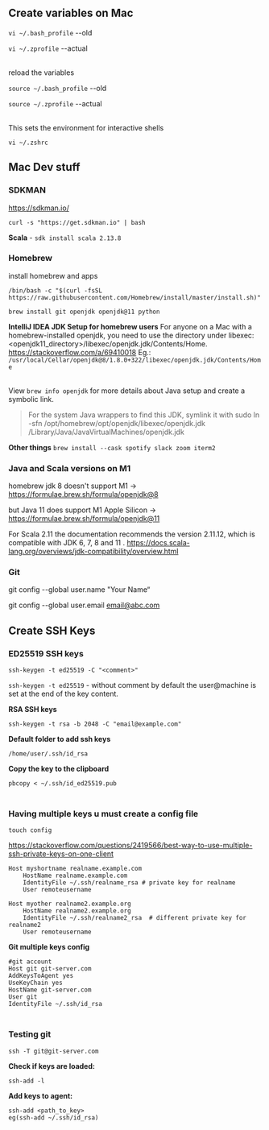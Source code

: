 ## Create variables on Mac

```vi ~/.bash_profile``` --old

```vi ~/.zprofile``` --actual

<br> reload the variables


```source ~/.bash_profile``` --old

```source ~/.zprofile``` --actual


<br>This sets the environment for interactive shells

```vi ~/.zshrc```

## Mac Dev stuff

### SDKMAN
https://sdkman.io/

```curl -s "https://get.sdkman.io" | bash```

**Scala** - ```sdk install scala 2.13.8```

### Homebrew

install homebrew and apps

```/bin/bash -c "$(curl -fsSL https://raw.githubusercontent.com/Homebrew/install/master/install.sh)"```

``` brew install git openjdk openjdk@11 python ```

**IntelliJ IDEA JDK Setup for homebrew users**
For anyone on a Mac with a homebrew-installed openjdk, you need to use the directory under libexec: <openjdk11_directory>/libexec/openjdk.jdk/Contents/Home. https://stackoverflow.com/a/69410018
Eg.:
``` /usr/local/Cellar/openjdk@8/1.8.0+322/libexec/openjdk.jdk/Contents/Home ```


<br> View ``` brew info openjdk ``` for more details about Java setup and create a symbolic link.
 
>For the system Java wrappers to find this JDK, symlink it with
>  sudo ln -sfn /opt/homebrew/opt/openjdk/libexec/openjdk.jdk /Library/Java/JavaVirtualMachines/openjdk.jdk

**Other things**
``` brew install --cask spotify slack zoom iterm2 ```

### Java and Scala versions on M1

homebrew jdk 8 doesn't support M1 -> https://formulae.brew.sh/formula/openjdk@8

but Java 11 does support M1 Apple Silicon -> https://formulae.brew.sh/formula/openjdk@11

For Scala 2.11 the documentation recommends the version 2.11.12, which is compatible with JDK 6, 7, 8 and 11 .
https://docs.scala-lang.org/overviews/jdk-compatibility/overview.html



### Git
git config --global user.name "Your Name“

git config --global user.email email@abc.com


## Create SSH Keys

### ED25519 SSH keys

```ssh-keygen -t ed25519 -C "<comment>"```

```ssh-keygen -t ed25519``` - without comment by default the user@machine is set at the end of the key content.


**RSA SSH keys**

```ssh-keygen -t rsa -b 2048 -C "email@example.com"```


**Default folder to add ssh keys**

```/home/user/.ssh/id_rsa```

**Copy the key to the clipboard**

```pbcopy < ~/.ssh/id_ed25519.pub```

 
### <br>Having multiple keys u must create a config file

```
touch config
```

https://stackoverflow.com/questions/2419566/best-way-to-use-multiple-ssh-private-keys-on-one-client


```
Host myshortname realname.example.com
    HostName realname.example.com
    IdentityFile ~/.ssh/realname_rsa # private key for realname
    User remoteusername
  
Host myother realname2.example.org
    HostName realname2.example.org
    IdentityFile ~/.ssh/realname2_rsa  # different private key for realname2
    User remoteusername
```
    
    
**Git multiple keys config**

```
#git account  
Host git git-server.com  
AddKeysToAgent yes  
UseKeyChain yes  
HostName git-server.com  
User git  
IdentityFile ~/.ssh/id_rsa  
```

### <br>Testing git


```ssh -T git@git-server.com```

**Check if keys are loaded:**

```ssh-add -l```

**Add keys to agent:**

```
ssh-add <path_to_key> 
eg(ssh-add ~/.ssh/id_rsa)
```
